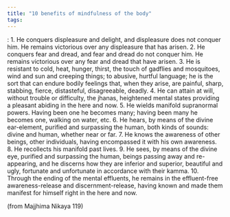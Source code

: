 ```yaml
---
title: "10 benefits of mindfulness of the body"
tags: 
---
```


: 1. He conquers displeasure and delight, and displeasure does not conquer him. He remains victorious over any displeasure that has arisen. 
2. He conquers fear and dread, and fear and dread do not conquer him. He remains victorious over any fear and dread that have arisen. 
3. He is resistant to cold, heat, hunger, thirst, the touch of gadflies and mosquitoes, wind and sun and creeping things; to abusive, hurtful language; he is the sort that can endure bodily feelings that, when they arise, are painful, sharp, stabbing, fierce, distasteful, disagreeable, deadly. 
4. He can attain at will, without trouble or difficulty, the jhanas, heightened mental states providing a pleasant abiding in the here and now. 
5. He wields manifold supranormal powers. Having been one he becomes many; having been many he becomes one, walking on water, etc. 
6. He hears, by means of the divine ear-element, purified and surpassing the human, both kinds of sounds: divine and human, whether near or far. 
7. He knows the awareness of other beings, other individuals, having encompassed it with his own awareness. 
8. He recollects his manifold past lives. 
9. He sees, by means of the divine eye, purified and surpassing the human, beings passing away and re-appearing, and he discerns how they are inferior and superior, beautiful and ugly, fortunate and unfortunate in accordance with their kamma. 
10. Through the ending of the mental effluents, he remains in the effluent-free awareness-release and discernment-release, having known and made them manifest for himself right in the here and now. 

(from Majjhima Nikaya 119)